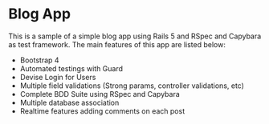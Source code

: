 # Blog App
This is a sample of a simple blog app using Rails 5 and RSpec and Capybara as test framework.
The main features of this app are listed below:
* Bootstrap 4
* Automated testings with Guard
* Devise Login for Users
* Multiple field validations (Strong params, controller validations, etc)
* Complete BDD Suite using RSpec and Capybara
* Multiple database association
* Realtime features adding comments on each post
